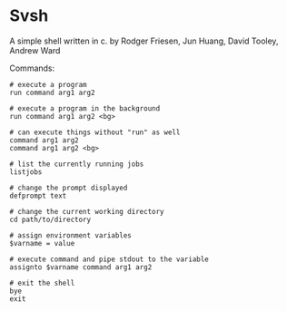 # Svsh

A simple shell written in c.
by Rodger Friesen, Jun Huang, David Tooley, Andrew Ward

Commands:

    # execute a program
    run command arg1 arg2

    # execute a program in the background
    run command arg1 arg2 <bg>

	# can execute things without "run" as well
    command arg1 arg2
    command arg1 arg2 <bg>

    # list the currently running jobs
    listjobs

    # change the prompt displayed
    defprompt text

    # change the current working directory
    cd path/to/directory

    # assign environment variables
    $varname = value

    # execute command and pipe stdout to the variable
    assignto $varname command arg1 arg2

    # exit the shell
    bye
    exit

